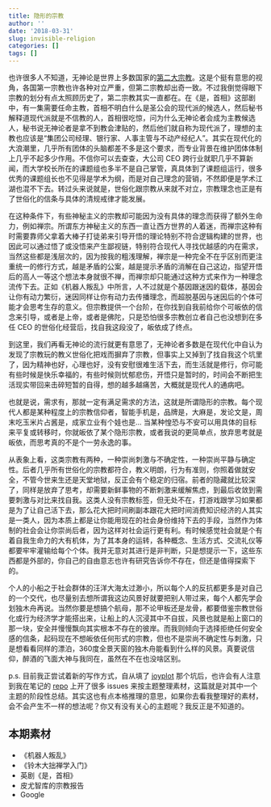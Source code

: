 ```yaml
---
title: 隐形的宗教
author: ''
date: '2018-03-31'
slug: invisible-religion
categories: []
tags: []
---
```


也许很多人不知道，无神论是世界上多数国家的[第二大宗教](http://www.pewresearch.org/fact-tank/2015/06/22/what-is-each-countrys-second-largest-religious-group/)。这是个挺有意思的视角，各国第一宗教也许各种对立严重，但第二宗教却出奇一致。不过我倒觉得眼下宗教的划分有点太照顾历史了，第二宗教其实一直都在。在《是，首相》这部剧中，有一集需要任命主教，首相不明白什么是圣公会的现代派的候选人，然后秘书解释道现代派就是不信教的人，首相很吃惊，问为什么无神论者会成为主教候选人，秘书说无神论者是拿不到教会津贴的，然后他们就自称为现代派了，理想的主教也应该是“集团公司经理、银行家、人事主管与不动产经纪人”。其实在现代化的大浪潮里，几乎所有团体的头脑都差不多是这个要求，而专业背景在维护团体体制上几乎不起多少作用。不信你可以去查查，大公司 CEO 跨行业就职几乎不算新闻，而大学校长所在的课题组也多半不是自己掌管，真具体到了课题组运行，很多优秀的课题组长也不见得是学术为纲，而是对自己理念的营销，不然即便是学术江湖也混不下去。转过头来说就是，世俗化跟宗教从来就不对立，宗教理念也正是有了世俗化的信条与具体的清规戒律才能发展。

在这种条件下，有些神秘主义的宗教却可能因为没有具体的理念而获得了额外生命力，例如禅宗。所谓东方神秘主义的东西一直让西方世界的人着迷，而禅宗这种有时需要靠师父拿着大棒子打徒弟来引导开悟的理论特别不符合逻辑构建的世界，也因此可以通过悟了或没悟来产生鄙视链，特别符合现代人寻找优越感的内在需求，当然这些都是浅层次的，因为按我的粗浅理解，禅宗是一种完全不在乎区别而更注重统一的修行方式，越是矛盾的公案，越是提示矛盾的消解在自己这边，指望开悟后的高人一等这个想法本身就很不禅，而禅宗却只能通过这种方式来作为一种理念流传下去。正如《机器人叛乱》中所言，人不过就是个基因跟迷因的载体，基因会让你有动力繁衍，迷因同样让你有动力去传播理念，而超脱基因与迷因后的个体可能才会思考生存的意义。但宗教提供一个台阶，在你找到自我前给你个可皈依的信念来引导，或者是上帝，或者是佛陀，只是恐怕很多宗教创立者自己也没想到在多任 CEO 的世俗化经营后，找自我这段没了，皈依成了终点。

到这里，我们再看无神论的流行就更有意思了，无神论者多数是在现代化中自认为发现了宗教玩的教义世俗化把戏而摒弃了宗教，但事实上又掉到了找自我这个坑里了，因为精神也好，心理也好，没有安慰很难生活下去，而生活就是修行，你可能有些时候是快乐幸福的，有些时候则忧郁悲伤，开悟只是暂时的，时间会不断把生活现实带回来击碎短暂的自得，想的越多越痛苦，大概就是现代人的通病吧。

也就是说，需求有，那就一定有满足需求的方法，这就是所谓隐形的宗教。每个现代人都是某种程度上的宗教信仰者，智能手机是，品牌是，大麻是，发论文是，周末吃玉米片占酱是，成家立业有个娃也是… 当某种惶恐与不安可以用具体的目标来平复或转移时，你就皈依了某个隐形宗教，或者我说的更简单点，放弃思考就是皈依，而思考真的不是个一劳永逸的事。

从表象上看，这类宗教有两种，一种崇尚刺激与不确定性，一种崇尚平静与确定性。后者几乎所有世俗化的宗教都符合，教义明朗，行为有准则，你照着做就安全，不管今世来生还是天堂地狱，反正会有个稳定的归宿。前者的隐藏就比较深了，同样是放弃了思考，却需要新鲜事物的不断刺激来缓解焦虑，到最后收敛到需要刺激与对比来找自我。这类人没有宗教标签，但无处不在，打游戏跟学习如果都是为了让自己活下去，那么花大把时间刷副本跟花大把时间消费知识经济的人其实是一类人，因为本质上都是让你能用现在的社会身份维持下去的手段，当然作为体制的社会会让你崇尚后者，因为这样对社会运行更有利。有时候感觉社会就是个有着自我生命力的大有机体，为了其本身的运转，各种概念、生活方式、交流礼仪等都要牢牢灌输给每个个体。我并无意对其进行是非判断，只是想提示一下，这些东西都是外部的，你自己的自由意志也许有研究告诉你不存在，但还是值得探索下的。

个人的小船之于社会群体的汪洋大海太过渺小，所以每个人的反抗都更多是对自己的一个交代，也尽量别去想所谓我这边风景好就要把别人带过来，每个人都先学会划独木舟再说。当然你要是想搞个航母，那不论甲板还是龙骨，都要借鉴宗教世俗化或行为经济学才能搭出来，让船上的人沉浸其中不自拔，风景也就是船上窗口的那一块，安全并慢慢飘向其实根本不存在的彼岸。而我则倾向于选择拒绝任何安全感的信条，起码现在不想皈依任何形式的宗教，但也不是崇尚不确定性与刺激，只是想看看同样的漂泊，360度全景天窗的独木舟能看到什么样的风景。真要说信仰，醉酒的飞面大神与我同在，虽然在不在也没啥区别。

p.s. 目前我正尝试着新的写作方式，自从填了 [joyplot](https://yufree.cn/cn/2017/10/23/joyplot/) 那个坑后，也许会有人注意到我在笔记的 [repo](https://github.com/yufree/notes/issues) 上开了很多 issues 来按主题整理素材，这篇就是对其中一个主题的阶段性总结。其实这也有点本格推理的意思，如果你去看我整理好的素材，会不会产生不一样的想法呢？你又有没有关心的主题呢？我反正是不知道的。

## 本期素材

- 《机器人叛乱》
- 《铃木大拙禅学入门》
- 英剧《是，首相》
- 皮尤智库的宗教报告
- Google
